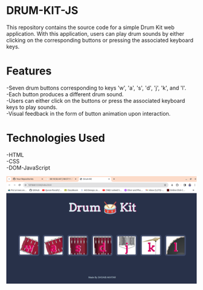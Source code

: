# DRUM-KIT-JS
This repository contains the source code for a simple Drum Kit web application. With this application, users can play drum sounds by either clicking on the corresponding buttons or pressing the associated keyboard keys.

# Features
-Seven drum buttons corresponding to keys 'w', 'a', 's', 'd', 'j', 'k', and 'l'. <br>
-Each button produces a different drum sound. <br>
-Users can either click on the buttons or press the associated keyboard keys to play sounds. <br>
-Visual feedback in the form of button animation upon interaction.


# Technologies Used
-HTML <br>
-CSS<br>
-DOM-JavaScript <br>

![Drum-Kit-JS](images/drumKit.png)
